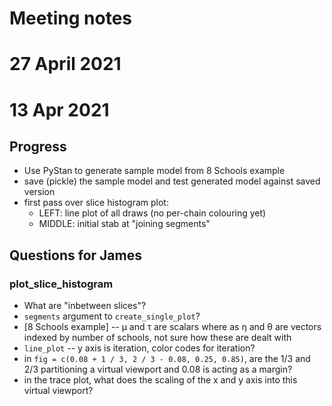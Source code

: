 # Meeting notes

# 27 April 2021

# 13 Apr 2021

## Progress
- Use PyStan to generate sample model from 8 Schools example
- save (pickle) the sample model and test generated model against saved version
- first pass over slice histogram plot:
  - LEFT: line plot of all draws (no per-chain colouring yet)
  - MIDDLE: initial stab at "joining segments"

## Questions for James

### plot_slice_histogram

- What are "inbetween slices"?
- `segments` argument to `create_single_plot`?
- [8 Schools example] -- μ and τ are scalars where as η and θ are vectors indexed by number of schools, not sure how 
  these are dealt with
- `line_plot`  -- y axis is iteration, color codes for iteration?
- in `fig = c(0.08 + 1 / 3, 2 / 3 - 0.08, 0.25, 0.85)`, are the 1/3 and 2/3 partitioning a virtual viewport and 0.08 
  is acting as a margin?
- in the trace plot, what does the scaling of the x and y axis into this virtual viewport?
